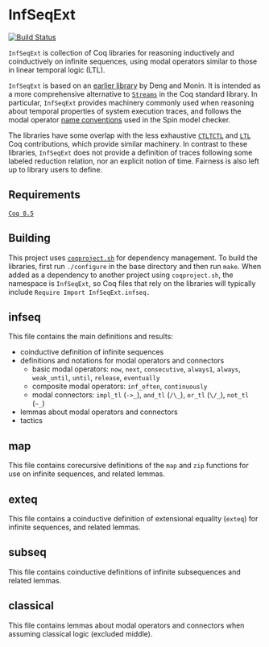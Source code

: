 InfSeqExt
=========

[![Build Status](https://api.travis-ci.org/palmskog/InfSeqExt.svg?branch=master)](https://travis-ci.org/palmskog/InfSeqExt)

`InfSeqExt` is collection of Coq libraries for reasoning inductively and coinductively on infinite sequences, using modal operators similar to those in linear temporal logic (LTL).

`InfSeqExt` is based on an [earlier library](http://ieeexplore.ieee.org/xpls/abs_all.jsp?arnumber=5198503) by Deng and Monin. It is intended as a more comprehensive alternative to [`Streams`](https://coq.inria.fr/library/Coq.Lists.Streams.html) in the Coq standard library. In particular, `InfSeqExt` provides machinery commonly used when reasoning about temporal properties of system execution traces, and follows the modal operator [name conventions](http://spinroot.com/spin/Man/ltl.html) used in the Spin model checker. 

The libraries have some overlap with the less exhaustive [`CTLTCTL`](https://github.com/coq-contribs/ctltctl) and [`LTL`](https://github.com/coq-contribs/ltl) Coq contributions, which provide similar machinery. In contrast to these libraries, `InfSeqExt` does not provide a definition of traces following some labeled reduction relation, nor an explicit notion of time. Fairness is also left up to library users to define.

Requirements
------------

[`Coq 8.5`](https://coq.inria.fr/download)

Building
--------

This project uses [`coqproject.sh`](https://github.com/dwoos/coqproject) for dependency management. To build the libraries, first run `./configure` in the base directory and then run `make`. When added as a dependency to another project using `coqproject.sh`, the namespace is `InfSeqExt`, so Coq files that rely on the libraries will typically include `Require Import InfSeqExt.infseq.`

infseq
------
This file contains the main definitions and results:
* coinductive definition of infinite sequences
* definitions and notations for modal operators and connectors
  - basic modal operators: `now`, `next`, `consecutive`, `always1`, `always`, `weak_until`, `until`, `release`, `eventually`
  - composite modal operators: `inf_often`, `continuously`
  - modal connectors: `impl_tl` (`->_`), `and_tl` (`/\_`), `or_tl` (`\/_`), `not_tl` (`~_`)
* lemmas about modal operators and connectors
* tactics

map
---
This file contains corecursive definitions of the `map` and `zip` functions for use on infinite sequences, and related lemmas.

exteq
-----
This file contains a coinductive definition of extensional equality (`exteq`) for infinite sequences, and related lemmas.

subseq
------
This file contains coinductive definitions of infinite subsequences and related lemmas.

classical
---------
This file contains lemmas about modal operators and connectors when assuming classical logic (excluded middle).
